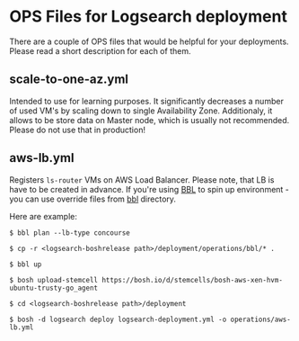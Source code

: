 # OPS Files for Logsearch deployment
There are a couple of OPS files that would be helpful for your deployments. Please read a short description for each of them. 

## scale-to-one-az.yml
Intended to use for learning purposes. It significantly decreases a number of used  VM's by scaling down to single Availability Zone. Additionaly, it allows to be store data on Master node, which is usually not recommended. Please do not use that in production!

## aws-lb.yml
Registers `ls-router` VMs on AWS Load Balancer. Please note, that LB is have to be created in advance. If you're using [BBL](https://github.com/cloudfoundry/bosh-bootloader) to spin up environment - you can use override files from [bbl](bbl/) directory.

Here are example:

```
$ bbl plan --lb-type concourse

$ cp -r <logsearch-boshrelease path>/deployment/operations/bbl/* .

$ bbl up

$ bosh upload-stemcell https://bosh.io/d/stemcells/bosh-aws-xen-hvm-ubuntu-trusty-go_agent

$ cd <logsearch-boshrelease path>/deployment

$ bosh -d logsearch deploy logsearch-deployment.yml -o operations/aws-lb.yml
```